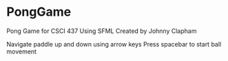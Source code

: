 # PongGame
Pong Game for CSCI 437
Using SFML
Created by Johnny Clapham 

Navigate paddle up and down using arrow keys
Press spacebar to start ball movement
